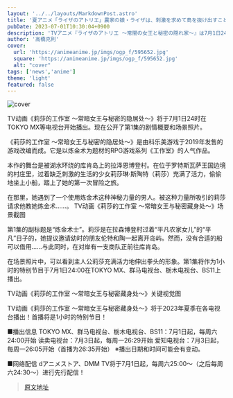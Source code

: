 ```yaml
---
layout: '../../layouts/MarkdownPost.astro'
title: '夏アニメ「ライザのアトリエ」農家の娘・ライザは、刺激を求めて島を抜け出すことに!? 第1話先行カット'
pubDate: 2023-07-01T10:30:04+0900
description: 'TVアニメ『ライザのアトリエ ～常闇の女王と秘密の隠れ家～』は7月1日24時よりTOKYO MXほかにて放送がスタートする。このたび、第1話のあらすじと場面写真が公開された。'
author: '高橋克則'
cover:
  url: 'https://animeanime.jp/imgs/ogp_f/595652.jpg'
  square: 'https://animeanime.jp/imgs/ogp_f/595652.jpg'
  alt: "cover"
tags: ['news','anime']
theme: 'light'
featured: false
---
```


![cover](https://animeanime.jp/imgs/ogp_f/595652.jpg)

TV动画《莉莎的工作室 ～常暗女王与秘密的隐居处～》将于7月1日24时在TOKYO MX等电视台开始播出。现在公开了第1集的剧情概要和场景照片。

《莉莎的工作室 ～常暗女王与秘密的隐居处～》是由科乐美游戏于2019年发售的游戏改编而成。它是以炼金术为题材的RPG游戏系列《工作室》的人气作品。

本作的舞台是被湖水环绕的库肯岛上的拉泽恩博登村。在位于罗特斯瓦萨王国边境的村庄里，过着缺乏刺激的生活的少女莉莎琳·斯陶特（莉莎）充满了活力，偷偷地坐上小船，踏上了她的第一次冒险之旅。

在那里，她遇到了一个使用炼金术这种神秘力量的男人。被这种力量所吸引的莉莎请求他教她炼金术……。
TV动画《莉莎的工作室 ～常暗女王与秘密藏身处～》场景截图

第1集的副标题是“炼金术士”。莉莎是在拉森博登村过着“平凡农家女儿”的“平凡”日子的，她提议邀请幼时的朋友伦特和陶一起离开岛屿。然而，没有合适的船可以借用……与此同时，在对岸有一支商队正前往库肯岛。

在场景照片中，可以看到主人公莉莎充满活力地伸出拳头的形象。第1集将作为1小时的特别节目于7月1日24:00在TOKYO MX、群马电视台、栃木电视台、BS11上播出。

TV动画《莉莎的工作室 ～常暗女王与秘密藏身处～》关键视觉图

TV动画《莉莎的工作室 ～常暗女王与秘密藏身处～》将于2023年夏季在各电视台播出！首播将是1小时的特别节目！

■播出信息
TOKYO MX、群马电视台、栃木电视台、BS11：7月1日起，每周六24:00开始
读卖电视台：7月3日起，每周一26:29开始
爱知电视台：7月3日起，每周一26:05开始（首播为26:35开始）
※播出日期和时间可能会有变动。

■网络配信
dアニメストア、DMM TV将于7月1日起，每周六25:00～（之后每周六24:30～）进行先行配信！

>[原文地址](https://animeanime.jp/article/2023/07/01/78282.html)  